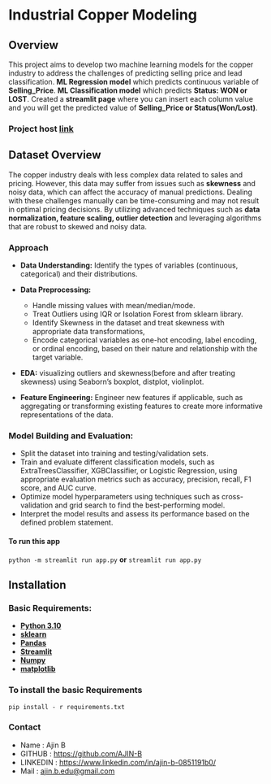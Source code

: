 
# Industrial Copper Modeling

## Overview

This project aims to develop two machine learning models for the copper industry to 
address the challenges of predicting selling price and lead classification.
**ML Regression model** which predicts continuous variable of **Selling_Price**.
**ML Classification model** which predicts **Status: WON or LOST**.
Created a **streamlit page** where you can insert each column value and you will get 
the predicted value of **Selling_Price  or Status(Won/Lost)**.

### Project host [link](https://industrial-copper-modeling-5azw95rdf9xkq7bz4bszyu.streamlit.app/)

## Dataset Overview

The copper industry deals with less complex data related to sales and pricing.
However, this data may suffer from issues such as **skewness** and noisy data, 
which can affect the accuracy of manual predictions. Dealing with these challenges 
manually can be time-consuming and may not result in optimal pricing decisions. 
By utilizing advanced techniques such as **data normalization, feature scaling, outlier detection** and 
leveraging algorithms that are robust to skewed and noisy data.

### Approach 

- **Data Understanding:** Identify the types of variables (continuous, categorical) and their distributions. 
- **Data Preprocessing:** 
    - Handle missing values with mean/median/mode.
    - Treat Outliers using IQR or Isolation Forest from sklearn library.
    - Identify Skewness in the dataset and treat skewness with appropriate data transformations,
    - Encode categorical variables  as one-hot encoding, label encoding, or ordinal encoding, based on their nature and relationship with the target variable.

- **EDA:** visualizing outliers and skewness(before and after treating skewness) using Seaborn’s boxplot, distplot, violinplot.
- **Feature Engineering:** Engineer new features if applicable, such as aggregating or transforming existing features to create more informative representations of the data. 

### Model Building and Evaluation:
- Split the dataset into training and testing/validation sets. 
- Train and evaluate different classification models, such as ExtraTreesClassifier, XGBClassifier, or Logistic Regression, using appropriate evaluation metrics such as accuracy, precision, recall, F1 score, and AUC curve. 
- Optimize model hyperparameters using techniques such as cross-validation and grid search to find the best-performing model.
- Interpret the model results and assess its performance based on the defined problem statement.

#### To run this app

`python -m streamlit run app.py`  **or**  `streamlit run app.py`


## Installation

### Basic Requirements:

- __[Python 3.10](https://docs.python.org/3/)__
- __[sklearn](https://pypi.org/project/scikit-learn/1.2.2/)__ 
- __[Pandas](https://pandas.pydata.org/docs/)__
- __[Streamlit](https://docs.streamlit.io/)__
- __[Numpy](https://numpy.org/doc/)__ 
- __[matplotlib](https://pypi.org/project/matplotlib/)__ 


### To install the basic Requirements

`pip install - r requirements.txt`

### Contact

- Name     : Ajin B
- GITHUB   : https://github.com/AJIN-B
- LINKEDIN : https://www.linkedin.com/in/ajin-b-0851191b0/
- Mail     : ajin.b.edu@gmail.com
